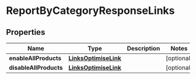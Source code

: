 
# ReportByCategoryResponseLinks

## Properties
Name | Type | Description | Notes
------------ | ------------- | ------------- | -------------
**enableAllProducts** | [**LinksOptimiseLink**](LinksOptimiseLink.md) |  |  [optional]
**disableAllProducts** | [**LinksOptimiseLink**](LinksOptimiseLink.md) |  |  [optional]



